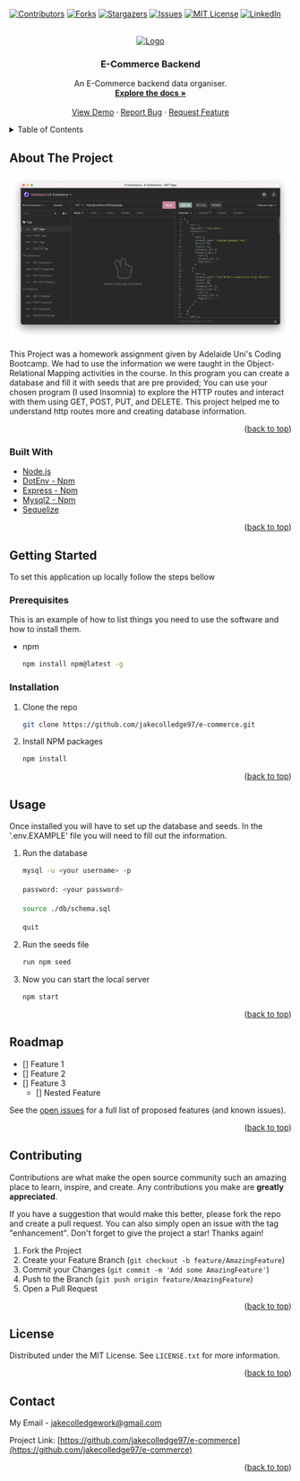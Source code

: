 <div id="top"></div>
<!--
*** Thanks for checking out the Best-README-Template. If you have a suggestion
*** that would make this better, please fork the repo and create a pull request
*** or simply open an issue with the tag "enhancement".
*** Don't forget to give the project a star!
*** Thanks again! Now go create something AMAZING! :D
-->



<!-- PROJECT SHIELDS -->
<!--
*** I'm using markdown "reference style" links for readability.
*** Reference links are enclosed in brackets [ ] instead of parentheses ( ).
*** See the bottom of this document for the declaration of the reference variables
*** for contributors-url, forks-url, etc. This is an optional, concise syntax you may use.
*** https://www.markdownguide.org/basic-syntax/#reference-style-links
-->
[![Contributors][contributors-shield]][contributors-url]
[![Forks][forks-shield]][forks-url]
[![Stargazers][stars-shield]][stars-url]
[![Issues][issues-shield]][issues-url]
[![MIT License][license-shield]][license-url]
[![LinkedIn][linkedin-shield]][linkedin-url]



<!-- PROJECT LOGO -->
<br />
<div align="center">
  <a href="https://github.com/jakecolledge97/e-commerce">
    <img src="https://emojipedia-us.s3.dualstack.us-west-1.amazonaws.com/thumbs/240/apple/285/card-index-dividers_1f5c2-fe0f.png" alt="Logo" width="80" height="80">
  </a>

<h3 align="center">E-Commerce Backend</h3>

  <p align="center">
    An E-Commerce backend data organiser.
    <br />
    <a href="https://github.com/jakecolledge97/e-commerce"><strong>Explore the docs »</strong></a>
    <br />
    <br />
    <a href="https://github.com/jakecolledge97/e-commerce">View Demo</a>
    ·
    <a href="https://github.com/jakecolledge97/e-commerce/issues">Report Bug</a>
    ·
    <a href="https://github.com/jakecolledge97/e-commerce/issues">Request Feature</a>
  </p>
</div>



<!-- TABLE OF CONTENTS -->
<details>
  <summary>Table of Contents</summary>
  <ol>
    <li>
      <a href="#about-the-project">About The Project</a>
      <ul>
        <li><a href="#built-with">Built With</a></li>
      </ul>
    </li>
    <li>
      <a href="#getting-started">Getting Started</a>
      <ul>
        <li><a href="#prerequisites">Prerequisites</a></li>
        <li><a href="#installation">Installation</a></li>
      </ul>
    </li>
    <li><a href="#usage">Usage</a></li>
    <li><a href="#roadmap">Roadmap</a></li>
    <li><a href="#contributing">Contributing</a></li>
    <li><a href="#license">License</a></li>
    <li><a href="#contact">Contact</a></li>
  </ol>
</details>



<!-- ABOUT THE PROJECT -->
## About The Project

![![Insomnia Screen Shot][product-screenshot]](./Assets/e-commerce-insomnia.png)

This Project was a homework assignment given by Adelaide Uni's Coding Bootcamp. We had to use the information we were taught in the Object-Relational Mapping activities in the course. In this program you can create a database and fill it with seeds that are pre provided; You can use your chosen program (I used Insomnia) to explore the HTTP routes and interact with them using GET, POST, PUT, and DELETE. This project helped me to understand http routes more and creating database information. 


<p align="right">(<a href="#top">back to top</a>)</p>



### Built With

* [Node.js](https://nodejs.org/en/)
* [DotEnv - Npm](https://www.npmjs.com/package/dotenv)
* [Express - Npm](https://www.npmjs.com/package/express)
* [Mysql2 - Npm](https://www.npmjs.com/package/mysql2)
* [Sequelize](https://sequelize.org/)

<p align="right">(<a href="#top">back to top</a>)</p>



<!-- GETTING STARTED -->
## Getting Started

To set this application up locally follow the steps bellow

### Prerequisites

This is an example of how to list things you need to use the software and how to install them.
* npm
  ```sh
  npm install npm@latest -g
  ```

### Installation

1. Clone the repo
   ```sh
   git clone https://github.com/jakecolledge97/e-commerce.git
   ```
2. Install NPM packages
   ```sh
   npm install
   ```

<p align="right">(<a href="#top">back to top</a>)</p>



<!-- USAGE EXAMPLES -->
## Usage

Once installed you will have to set up the database and seeds. In the '.env.EXAMPLE' file you will need to fill out the information.

1. Run the database
    ```sh
    mysql -u <your username> -p

    password: <your password>

    source ./db/schema.sql

    quit
    ```

2. Run the seeds file
    ```sh
    run npm seed
    ```

3. Now you can start the local server
    ```sh
    npm start
    ```

<p align="right">(<a href="#top">back to top</a>)</p>



<!-- ROADMAP -->
## Roadmap

- [] Feature 1
- [] Feature 2
- [] Feature 3
    - [] Nested Feature

See the [open issues](https://github.com/jakecolledge97/e-commerce/issues) for a full list of proposed features (and known issues).

<p align="right">(<a href="#top">back to top</a>)</p>



<!-- CONTRIBUTING -->
## Contributing

Contributions are what make the open source community such an amazing place to learn, inspire, and create. Any contributions you make are **greatly appreciated**.

If you have a suggestion that would make this better, please fork the repo and create a pull request. You can also simply open an issue with the tag "enhancement".
Don't forget to give the project a star! Thanks again!

1. Fork the Project
2. Create your Feature Branch (`git checkout -b feature/AmazingFeature`)
3. Commit your Changes (`git commit -m 'Add some AmazingFeature'`)
4. Push to the Branch (`git push origin feature/AmazingFeature`)
5. Open a Pull Request

<p align="right">(<a href="#top">back to top</a>)</p>



<!-- LICENSE -->
## License

Distributed under the MIT License. See `LICENSE.txt` for more information.

<p align="right">(<a href="#top">back to top</a>)</p>



<!-- CONTACT -->
## Contact

My Email - jakecolledgework@gmail.com

Project Link: [https://github.com/jakecolledge97/e-commerce](https://github.com/jakecolledge97/e-commerce)

<p align="right">(<a href="#top">back to top</a>)</p>


<!-- MARKDOWN LINKS & IMAGES -->
<!-- https://www.markdownguide.org/basic-syntax/#reference-style-links -->
[contributors-shield]: https://img.shields.io/github/contributors/jakecolledge97/e-commerce.svg?style=for-the-badge
[contributors-url]: https://github.com/jakecolledge97/e-commerce/graphs/contributors
[forks-shield]: https://img.shields.io/github/forks/jakecolledge97/e-commerce.svg?style=for-the-badge
[forks-url]: https://github.com/jakecolledge97/e-commerce/network/members
[stars-shield]: https://img.shields.io/github/stars/jakecolledge97/e-commerce.svg?style=for-the-badge
[stars-url]: https://github.com/jakecolledge97/e-commerce/stargazers
[issues-shield]: https://img.shields.io/github/issues/jakecolledge97/e-commerce.svg?style=for-the-badge
[issues-url]: https://github.com/jakecolledge97/e-commerce/issues
[license-shield]: https://img.shields.io/github/license/jakecolledge97/e-commerce.svg?style=for-the-badge
[license-url]: https://github.com/jakecolledge97/e-commerce/blob/master/LICENSE.txt
[linkedin-shield]: https://img.shields.io/badge/-LinkedIn-black.svg?style=for-the-badge&logo=linkedin&colorB=555
[linkedin-url]: https://linkedin.com/in/jake-colledge-462986223
[product-screenshot]: images/screenshot.png
